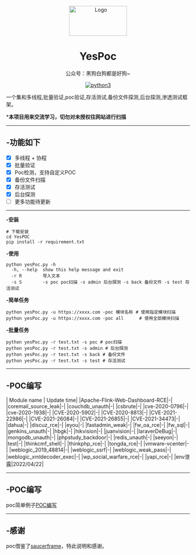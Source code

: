 
<p align="center"><img src="https://qlogo4.store.qq.com/qzone/2900180755/2900180755/100?1640892599"
        alt="Logo" width="158" height="82" style="max-width: 100%;"></p>
<h1 align="center">YesPoc</h1>
<p align="center">公众号：黑狗白狗都是好狗~</p>
<p align="center">
    <a href="https://www.python.org/">
        <img src="https://img.shields.io/badge/python-3-blue.svg" alt="python3" />
    </a>
</p>
一个集和多线程,批量验证,poc验证,存活测试,备份文件探测,后台探测,渗透测试框架。

***本项目用来交流学习，切勿对未授权往网站进行扫描**
___

## -功能如下 
- [x] 多线程 + 协程
- [x] 批量验证
- [x] Poc检测，支持自定义POC
- [x] 备份文件扫描
- [x] 存活测试
- [x] 后台探测
- [ ] 更多功能待更新

___
**-安装**
```
# 下载安装
cd YesPOC
pip install -r requirement.txt 
```
**-使用**

```
python yesPoc.py -h
  -h, --help  show this help message and exit
  -r R        导入文本
  -s S        -s poc poc扫描 -s admin 后台探测 -s back 备份文件 -s test 存活测试
```

**-简单任务**
```
python yesPoc.py -u https://xxxx.com -poc 模块名称 # 使用指定模块扫描
python yesPoc.py -u https://xxxx.com -poc all      # 使用全部模块扫描
```
**-批量任务**
```
python yesPoc.py -r test.txt -s poc # poc扫描
python yesPoc.py -r test.txt -s admin # 后台探测
python yesPoc.py -r test.txt -s back # 备份文件
python yesPoc.py -r test.txt -s test # 存活测试
```
___
## -POC编写
  | Module name | Update time|
|Apache-Flink-Web-Dashboard-RCE|-|
|coremail_source_leak|-|
|couchdb_unauth|-|
|csbrute|-|
|cve-2020-0796|-|
|cve-2020-1938|-|
|CVE-2020-5902|-|
|CVE-2020-8813|-|
|CVE-2021-22986|-|
|CVE-2021-26084|-|
|CVE-2021-26855|-|
|CVE-2021-34473|-|
|dahua|-|
|discuz_rce|-|
|eyou|-|
|fastadmin_weak|-|
|fw_oa_rce|-|
|fw_sql|-|
|genkins_unauth|-|
|hbgk|-|
|hikvision|-|
|juanvision|-|
|laraverDeBug|-|
|mongodb_unauth|-|
|phpstudy_backdoor|-|
|redis_unauth|-|
|seeyon|-|
|test|-|
|thinkcmf_shell|-|
|thinkphp_rce|-|
|tongda_rce|-|
|vmware-vcenter|-|
|weblogic_2019_48814|-|
|weblogic_ssrf|-|
|weblogic_weak_pass|-|
|weblogic_xmldecoder_exec|-|
|wp_social_warfare_rce|-|
|yapi_rce|-|
|env泄露|2022/04/22|
___

## -POC编写
  poc简单例子[POC编写](https://github.com/saucer-man/saucerframe/wiki/poc%E7%BC%96%E5%86%99 "悬停显示")
___

## -感谢
  poc借鉴了[saucerframe](https://github.com/saucer-man/saucerframe "悬停显示")，特此说明和感谢。


